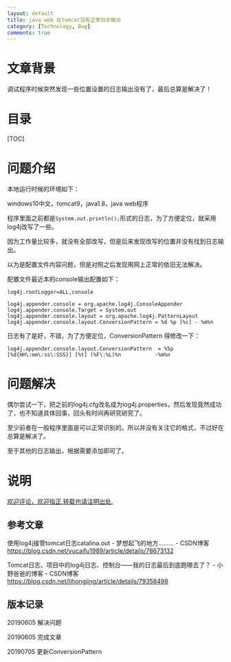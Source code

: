 ```yaml
---
layout: default
title: java web 在tomcat没有正常日志输出
category: [Technology, Bug]
comments: true
---
```



# 文章背景
调试程序时候突然发现一些位置设置的日志输出没有了，最后总算是解决了！







# 目录

[TOC]









# 问题介绍

本地运行时候的环境如下：

windows10中文，tomcat9，java1.8，java web程序

程序里面之前都是`System.out.println();`形式的日志，为了方便定位，就采用log4j改写了一些。

因为工作量比较多，就没有全部改写，但是后来发现改写的位置并没有找到日志输出。

以为是配置文件内容问题，但是对照之后发现用网上正常的依旧无法解决。

配置文件最近本的console输出配置如下：

```
log4j.rootLogger=ALL,console

log4j.appender.console = org.apache.log4j.ConsoleAppender
log4j.appender.console.Target = System.out
log4j.appender.console.layout = org.apache.log4j.PatternLayout
log4j.appender.console.layout.ConversionPattern = %d %p [%c] - %m%n
```



日志有了是好，不错，为了方便定位，ConversionPattern 得修改一下：
```
log4j.appender.console.layout.ConversionPattern  = %5p [%d{HH\:mm\:ss\:SSS}] [%t] (%F\:%L)%n           -%m%n
```



# 问题解决

偶尔尝试一下，把之前的log4j.cfg改名成为log4j.properties，然后发现竟然成功了，也不知道具体回事，回头有时间再研究研究了。

至少前者在一般程序里面是可以正常识别的。所以并没有关注它的格式，不过好在总算是解决了。

至于其他的日志输出，根据需要添加即可了。


# 说明


[欢迎评论，欢迎指正,转载也请注明出处.](https://wangkun19930608.github.io/technology/bug/2019/06/06/java-nolog/ )

## 参考文章

使用log4j接管tomcat日志catalina.out - 梦想起飞的地方......... - CSDN博客
<https://blog.csdn.net/yucaifu1989/article/details/78673132>

Tomcat日志、项目中的log4j日志、控制台——我的日志最后到底跑哪去了？ - 小野爸爸的博客 - CSDN博客
<https://blog.csdn.net/lihongjing/article/details/79358498>


## 版本记录

20190605 解决问题

20190605 完成文章

20190705 更新ConversionPattern


